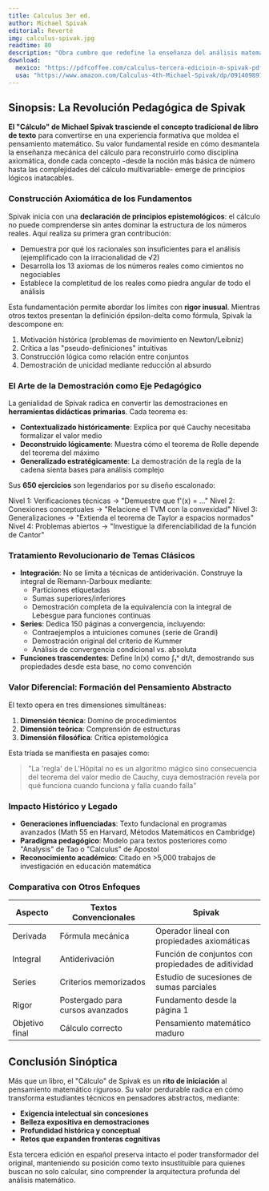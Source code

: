 ```yaml
---
title: Calculus 3er ed.
author: Michael Spivak
editorial: Reverté
img: calculus-spivak.jpg
readtime: 80
description: "Obra cumbre que redefine la enseñanza del análisis matemático mediante rigor axiomático, profundidad teórica y construcción lógica de conceptos. Texto fundamental para formación de matemáticos puros."
download: 
  mexico: "https://pdfcoffee.com/calculus-tercera-edicioin-m-spivak-pdf-free.html"
  usa: "https://www.amazon.com/Calculus-4th-Michael-Spivak/dp/0914098918"
---
```


## Sinopsis: La Revolución Pedagógica de Spivak

**El "Cálculo" de Michael Spivak trasciende el concepto tradicional de libro de texto** para convertirse en una experiencia formativa que moldea el pensamiento matemático. Su valor fundamental reside en cómo desmantela la enseñanza mecánica del cálculo para reconstruirlo como disciplina axiomática, donde cada concepto -desde la noción más básica de número hasta las complejidades del cálculo multivariable- emerge de principios lógicos inatacables.

### Construcción Axiomática de los Fundamentos
Spivak inicia con una **declaración de principios epistemológicos**: el cálculo no puede comprenderse sin antes dominar la estructura de los números reales. Aquí realiza su primera gran contribución:
- Demuestra por qué los racionales son insuficientes para el análisis (ejemplificado con la irracionalidad de √2)
- Desarrolla los 13 axiomas de los números reales como cimientos no negociables
- Establece la completitud de los reales como piedra angular de todo el análisis

Esta fundamentación permite abordar los límites con **rigor inusual**. Mientras otros textos presentan la definición épsilon-delta como fórmula, Spivak la descompone en:
1. Motivación histórica (problemas de movimiento en Newton/Leibniz)
2. Crítica a las "pseudo-definiciones" intuitivas
3. Construcción lógica como relación entre conjuntos
4. Demostración de unicidad mediante reducción al absurdo

### El Arte de la Demostración como Eje Pedagógico
La genialidad de Spivak radica en convertir las demostraciones en **herramientas didácticas primarias**. Cada teorema es:
- **Contextualizado históricamente**: Explica por qué Cauchy necesitaba formalizar el valor medio
- **Deconstruido lógicamente**: Muestra cómo el teorema de Rolle depende del teorema del máximo
- **Generalizado estratégicamente**: La demostración de la regla de la cadena sienta bases para análisis complejo

Sus **650 ejercicios** son legendarios por su diseño escalonado:

Nivel 1: Verificaciones técnicas → "Demuestre que f'(x) = ..."
Nivel 2: Conexiones conceptuales → "Relacione el TVM con la convexidad"
Nivel 3: Generalizaciones → "Extienda el teorema de Taylor a espacios normados"
Nivel 4: Problemas abiertos → "Investigue la diferenciabilidad de la función de Cantor"


### Tratamiento Revolucionario de Temas Clásicos
- **Integración**: No se limita a técnicas de antiderivación. Construye la integral de Riemann-Darboux mediante:
  - Particiones etiquetadas
  - Sumas superiores/inferiores
  - Demostración completa de la equivalencia con la integral de Lebesgue para funciones continuas
- **Series**: Dedica 150 páginas a convergencia, incluyendo:
  - Contraejemplos a intuiciones comunes (serie de Grandi)
  - Demostración original del criterio de Kummer
  - Análisis de convergencia condicional vs. absoluta
- **Funciones trascendentes**: Define ln(x) como ∫₁ˣ dt/t, demostrando sus propiedades desde esta base, no como convención

### Valor Diferencial: Formación del Pensamiento Abstracto
El texto opera en tres dimensiones simultáneas:
1. **Dimensión técnica**: Domino de procedimientos
2. **Dimensión teórica**: Comprensión de estructuras
3. **Dimensión filosófica**: Crítica epistemológica

Esta tríada se manifiesta en pasajes como:
> "La 'regla' de L'Hôpital no es un algoritmo mágico sino consecuencia del teorema del valor medio de Cauchy, cuya demostración revela por qué funciona cuando funciona y falla cuando falla"

### Impacto Histórico y Legado
- **Generaciones influenciadas**: Texto fundacional en programas avanzados (Math 55 en Harvard, Métodos Matemáticos en Cambridge)
- **Paradigma pedagógico**: Modelo para textos posteriores como "Analysis" de Tao o "Calculus" de Apostol
- **Reconocimiento académico**: Citado en >5,000 trabajos de investigación en educación matemática

### Comparativa con Otros Enfoques
| Aspecto               | Textos Convencionales          | Spivak                          |
|-----------------------|--------------------------------|---------------------------------|
| Derivada              | Fórmula mecánica               | Operador lineal con propiedades axiomáticas |
| Integral              | Antiderivación                 | Función de conjuntos con propiedades de aditividad |
| Series                | Criterios memorizados          | Estudio de sucesiones de sumas parciales |
| Rigor                 | Postergado para cursos avanzados | Fundamento desde la página 1    |
| Objetivo final        | Cálculo correcto               | Pensamiento matemático maduro   |

## Conclusión Sinóptica
Más que un libro, el "Cálculo" de Spivak es un **rito de iniciación** al pensamiento matemático riguroso. Su valor perdurable radica en cómo transforma estudiantes técnicos en pensadores abstractos, mediante:
- **Exigencia intelectual sin concesiones**
- **Belleza expositiva en demostraciones**
- **Profundidad histórica y conceptual**
- **Retos que expanden fronteras cognitivas**

Esta tercera edición en español preserva intacto el poder transformador del original, manteniendo su posición como texto insustituible para quienes buscan no solo calcular, sino comprender la arquitectura profunda del análisis matemático.

